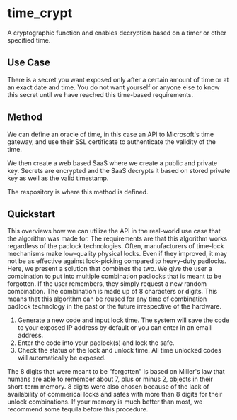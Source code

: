 # time_crypt
A cryptographic function and enables decryption based on a timer or other specified time.

## Use Case
There is a secret you want exposed only after a certain amount of time or at an exact date and time. You do not want yourself or anyone else to know this secret until we have reached this time-based requirements.

## Method
We can define an oracle of time, in this case an API to Microsoft's time gateway, and use their SSL certificate to authenticate the validity of the time.

We then create a web based SaaS where we create a public and private key. Secrets are encrypted and the SaaS decrypts it based on stored private key as well as the valid timestamp.

The respository is where this method is defined.

## Quickstart

This overviews how we can utilize the API in the real-world use case that the algorithm was made for. The requirements are that this algorithm works regardless of the padlock technologies. Often, manufacturers of time-lock mechanisms make low-quality physical locks. Even if they improved, it may not be as effective against lock-picking compared to heavy-duty padlocks. Here, we present a solution that combines the two. We give the user a combination to put into multiple combination padlocks that is meant to be forgotten. If the user remembers, they simply request a new random combination. The combination is made up of 8 characters or digits. This means that this algorithm can be reused for any time of combination padlock technology in the past or the future irrespective of the hardware.

1. Generate a new code and input lock time. The system will save the code to your exposed IP address by default or you can enter in an email address.
2. Enter the code into your padlock(s) and lock the safe.
3. Check the status of the lock and unlock time. All time unlocked codes will automatically be exposed.

The 8 digits that were meant to be "forgotten" is based on Miller's law that humans are able to remember about 7, plus or minus 2, objects in their short-term memory. 8 digits were also chosen because of the lack of availability of commerical locks and safes with more than 8 digits for their unlock combinations. If your memory is much better than most, we recommend some tequila before this procedure. 
